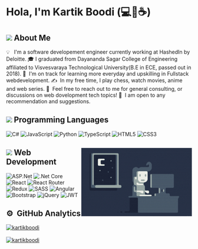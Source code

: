# Hola, I'm Kartik Boodi (💻💖☕)

## <img src="https://raw.githubusercontent.com/nixin72/nixin72/master/wave.gif" width="10px"></img>&nbsp;About Me

💡 &nbsp; I'm a software developement engineer currently working at HashedIn by Deloitte.
🎓&nbsp;I graduated from Dayananda Sagar College of Engineering affiliated to Visvesvaraya Technological University(B.E in ECE, passed out in 2018).
🌱 &nbsp;I'm on track for learning more everyday and upskilling in Fullstack webdevelopment.
✍️ &nbsp;In my free time, I play chess, watch movies, anime and web series.
💬 &nbsp;Feel free to reach out to me for general consulting, or discussions on web dovelopment tech topics!
💬 &nbsp;I am open to any recommendation and suggestions.

## <img src="https://media2.giphy.com/media/QssGEmpkyEOhBCb7e1/giphy.gif?cid=ecf05e47a0n3gi1bfqntqmob8g9aid1oyj2wr3ds3mg700bl&rid=giphy.gif" width="0.1rem">&nbsp;Programming Languages

![C#](https://img.shields.io/badge/c%23-%23239120.svg?style=for-the-badge&logo=c-sharp&logoColor=white)
![JavaScript](https://img.shields.io/badge/javascript-%23323330.svg?style=for-the-badge&logo=javascript&logoColor=%23F7DF1E)
![Python](https://img.shields.io/badge/Python-%23000000.svg?style=for-the-badge&logo=markdown&logoColor=white)
![TypeScript](https://img.shields.io/badge/typescript-%23007ACC.svg?style=for-the-badge&logo=typescript&logoColor=white)
![HTML5](https://img.shields.io/badge/html5-%23E34F26.svg?style=for-the-badge&logo=html5&logoColor=white)
![CSS3](https://img.shields.io/badge/css3-%231572B6.svg?style=for-the-badge&logo=css3&logoColor=white)

## <img alt="Night Coding" src="https://raw.githubusercontent.com/AVS1508/AVS1508/master/assets/Night-Coding.gif" align="right"/>

## <img src="https://media0.giphy.com/media/cNZqrH5IzOG0xrlWks/giphy.gif?cid=ecf05e47map255q427en9uprqc1sb0unjq5k4fnqg5pmhhs4&rid=giphy.gif&ct=s" width="10px">&nbsp;Web Development

![ASP.Net](https://img.shields.io/badge/ASP.NET-5C2D91?style=for-the-badge&logo=.net&logoColor=white)
![.Net Core](https://img.shields.io/badge/.NET-Core-5C2D91?style=for-the-badge&logo=.net&logoColor=white)
![React](https://img.shields.io/badge/react-%2320232a.svg?style=for-the-badge&logo=react&logoColor=%2361DAFB)
![React Router](https://img.shields.io/badge/React_Router-CA4245?style=for-the-badge&logo=react-router&logoColor=white)
![Redux](https://img.shields.io/badge/redux-%23593d88.svg?style=for-the-badge&logo=redux&logoColor=white)
![SASS](https://img.shields.io/badge/SASS-hotpink.svg?style=for-the-badge&logo=SASS&logoColor=white)
![Angular](https://img.shields.io/badge/angular-%23DD0031.svg?style=for-the-badge&logo=angular&logoColor=white)
![Bootstrap](https://img.shields.io/badge/bootstrap-%23563D7C.svg?style=for-the-badge&logo=bootstrap&logoColor=white)
![jQuery](https://img.shields.io/badge/jquery-%230769AD.svg?style=for-the-badge&logo=jquery&logoColor=white)
![JWT](https://img.shields.io/badge/JWT-black?style=for-the-badge&logo=JSON%20web%20tokens)

## ⚙️ &nbsp;GitHub Analytics

<a href="https://github.com/Kartikboodi">
  <img height="180em" src="https://github-readme-stats-eight-theta.vercel.app/api?username=manas1803&show_icons=true&theme=algolia&include_all_commits=true&count_private=true" alt="kartikboodi"/>
  <br />
  <br />
  <img height="180em" src="https://github-readme-stats-eight-theta.vercel.app/api/top-langs/?username=manas1803&layout=compact&langs_count=8&theme=algolia" alt="kartikboodi"/>
  <br />
